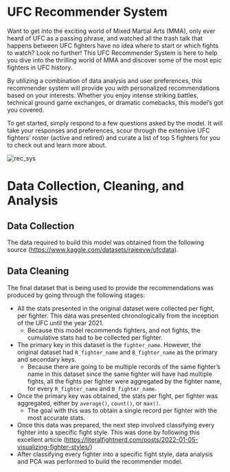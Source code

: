 # UFC Recommender System

Want to get into the exciting world of Mixed Martial Arts (MMA), only ever heard of UFC as a passing phrase, and watched all the trash talk that happens between UFC fighters have no idea where to start or which fights to watch? Look no further! This UFC Recommender System is here to help you dive into the thrilling world of MMA and discover some of the most epic fighters in UFC history. 


By utilizing a combination of data analysis and user preferences, this recommender system will provide you with personalized recommendations based on your interests. Whether you enjoy intense striking battles, technical ground game exchanges, or dramatic comebacks, this model’s got you covered.


To get started, simply respond to a few questions asked by the model. It will take your responses and preferences, scour through the extensive UFC fighters’ roster (active and retired) and curate a list of top 5 fighters for you to check out and learn more about. 

![rec_sys](https://github.com/akshay-podagatlapalli/UFC_Recommender_System/assets/65557678/c2af0d8e-86f0-4f58-a167-ad0c86fdf9cc)

# Data Collection, Cleaning, and Analysis


## Data Collection
The data required to build this model was obtained from the following source (https://www.kaggle.com/datasets/rajeevw/ufcdata). 


## Data Cleaning
The final dataset that is being used to provide the recommendations was produced by going through the following stages: 
  *	All the stats presented in the original dataset were collected per fight, per fighter. This data was presented chronologically from the inception of the UFC until the year 2021. 
    *	Because this model recommends fighters, and not fights, the cumulative stats had to be collected per fighter. 
  *	The primary key in this dataset is the `fighter_name`. However, the original dataset had `R_fighter_name` and `B_fighter_name` as the primary and secondary keys. 
    *	Because there are going to be multiple records of the same fighter’s name in this dataset since the same fighter will have had multiple fights, all the fights per fighter were aggregated by the fighter name, for every `R_fighter_name` and `B_fighter_name`. 
  *	Once the primary key was obtained, the stats per fight, per fighter was aggregated, either by `average()`, `count()`, or `max()`. 
      *	The goal with this was to obtain a single record per fighter with the most accurate stats. 
  *	Once this data was prepared, the next step involved classifying every fighter into a specific fight style. This was done by following this excellent article (https://literalfightnerd.com/posts/2022-01-05-visualizing-fighter-styles/)
  *	After classifying every fighter into a specific fight style, data analysis and PCA was performed to build the recommender model. 
  

